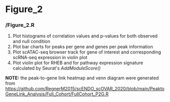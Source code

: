 # Figure_2
### /Figure_2.R
1. Plot histograms of correlation values and p-values for both observed and null condition
2. Plot bar charts for peaks per gene and genes per peak information
3. Plot scATAC-seq browser track for gene of interest and corresponding scRNA-seq expression in violin plot
4. Plot violin plot for RHEB and for pathway expression signature calculated by Seurat's *AddModuleScore()*

**NOTE:** the peak-to-gene link heatmap and venn diagram were generated from https://github.com/RegnerM2015/scENDO_scOVAR_2020/blob/main/PeaktoGeneLink_Analysis/Full_Cohort/FullCohort_P2G.R
